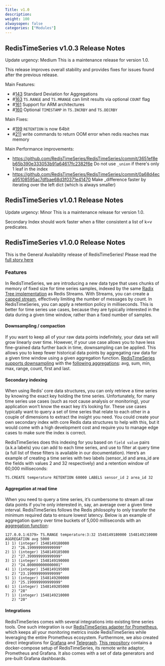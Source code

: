 ```yaml
---
Title: v1.0
description:
weight: 100
alwaysopen: false
categories: ["Modules"]
---
```

## RedisTimeSeries v1.0.3 Release Notes

Update urgency: Medium
This is a maintenance release for version 1.0.

This release improves overall stability and provides fixes for issues found after the previous release.

Main Features:

- #[143](https://github.com/RedisTimeSeries/RedisTimeSeries/issues/143) Standard Deviation for Aggregations
- #[163](https://github.com/RedisTimeSeries/RedisTimeSeries/issues/163) `TS.RANGE` and `TS.MRANGE` can limit results via optional `COUNT` flag
- #[161](https://github.com/RedisTimeSeries/RedisTimeSeries/issues/161) Support for ARM architectures
- #[160](https://github.com/RedisTimeSeries/RedisTimeSeries/issues/160) Optional `TIMESTAMP` in `TS.INCRBY` and `TS.DECRBY`

Main Fixes:

- #[199](https://github.com/RedisTimeSeries/RedisTimeSeries/issues/199) `RETENTION` is now 64bit
- #[211](https://github.com/RedisTimeSeries/RedisTimeSeries/issues/211) write commands to return OOM error when redis reaches max memory

Main Performance improvements:

- https://github.com/RedisTimeSeries/RedisTimeSeries/commit/3651ef8eb65b390e333053b91a64617fc2382f6e Do not use `_union` if there's only 1 leaf in the index
- https://github.com/RedisTimeSeries/RedisTimeSeries/commit/0a68d4eca95108595ac7dfbae68d3f0371e41470 Make _difference faster by iterating over the left dict (which is always smaller)

## RedisTimeSeries v1.0.1 Release Notes

Update urgency: Minor
This is a maintenance release for version 1.0.

Secondary Index should work faster when a filter consistent a list of k=v predicates.

## RedisTimeSeries v1.0.0 Release Notes

This is the General Availability release of RedisTimeSeries!  Please read the [full story here](https://redislabs.com/blog/redistimeseries-ga-making-4th-dimension-truly-immersive)

### Features

In RedisTimeSeries, we are introducing a new data type that uses chunks of memory of fixed size for time series samples, indexed by the same [Radix Tree implementation](https://github.com/antirez/rax) as Redis Streams. With Streams, you can create a [capped stream](https://redis.io/commands/xadd), effectively limiting the number of messages by count. In RedisTimeSeries, you can apply a retention policy in milliseconds. This is better for time series use cases, because they are typically interested in the data during a given time window, rather than a fixed number of samples.

#### Downsampling / compaction

If you want to keep all of your raw data points indefinitely, your data set will grow linearly over time. However, if your use case allows you to have less fine-grained data further back in time, downsampling can be applied. This allows you to keep fewer historical data points by aggregating raw data for a given time window using a given aggregation function. [RedisTimeSeries supports downsampling](https://oss.redislabs.com/redistimeseries/commands/#tscreaterule) with the [following aggregations](https://oss.redislabs.com/redistimeseries/commands/#tsrange): avg, sum, min, max, range, count, first and last.  

#### Secondary indexing

When using Redis’ core data structures, you can only retrieve a time series by knowing the exact key holding the time series. Unfortunately, for many time series use cases (such as root cause analysis or monitoring), your application won’t know the exact key it’s looking for. These use cases typically want to query a set of time series that relate to each other in a couple of dimensions to extract the insight you need. You could create your own secondary index with core Redis data structures to help with this, but it would come with a high development cost and require you to manage edge cases to make sure the index is correct.

RedisTimeSeries does this indexing for you based on `field value` pairs (a.k.a labels) you can add to each time series, and use to filter at query time (a full list of these filters is available in our documentation). Here’s an example of creating a time series with two labels (sensor_id and area_id are the fields with values 2 and 32 respectively) and a retention window of 60,000 milliseconds:

```src
TS.CREATE temperature RETENTION 60000 LABELS sensor_id 2 area_id 32
```

#### Aggregation at read time

When you need to query a time series, it’s cumbersome to stream all raw data points if you’re only interested in, say, an average over a given time interval. RedisTimeSeries follows the Redis philosophy to only transfer the minimum required data to ensure lowest latency. Below is an example of aggregation query over time buckets of 5,000 milliseconds with an [aggregation function](https://oss.redislabs.com/redistimeseries/commands/#tsrange):  

```src
127.0.0.1:6379> TS.RANGE temperature:3:32 1548149180000 1548149210000 AGGREGATION avg 5000
1) 1) (integer) 1548149180000
   2) "26.199999999999999"
2) 1) (integer) 1548149185000
   2) "27.399999999999999"
3) 1) (integer) 1548149190000
   2) "24.800000000000001"
4) 1) (integer) 1548149195000
   2) "23.199999999999999"
5) 1) (integer) 1548149200000
   2) "25.199999999999999"
6) 1) (integer) 1548149205000
   2) "28"
7) 1) (integer) 1548149210000
   2) "20"
```

#### Integrations

RedisTimeSeries comes with several integrations into existing time series tools. One such integration is our [RedisTimeSeries adapter for Prometheus](https://github.com/RedisTimeSeries/prometheus-redistimeseries-adapter), which keeps all your monitoring metrics inside RedisTimeSeries while leveraging the entire Prometheus ecosystem.
Furthermore, we also created direct integrations for [Grafana](https://github.com/RedisTimeSeries/grafana-redistimeseries) and [Telegraph](https://github.com/RedisTimeSeries/telegraf). [This repository](https://github.com/RedisTimeSeries/prometheus-demos) contains a docker-compose setup of RedisTimeSeries, its remote write adaptor, Prometheus and Grafana. It also comes with a set of data generators and pre-built Grafana dashboards.
